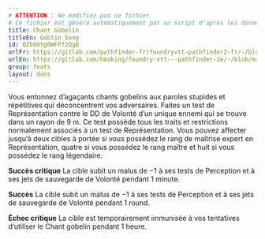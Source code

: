 ```yaml
---
# ATTENTION : Ne modifiez pas ce fichier
# Ce fichier est généré automatiquement par un script d'après les données du module Foundry VTT officiel et de sa traduction
title: Chant Gobelin
titleEn: Goblin Song
id: QZb0Utg0WFPf2Qg0
urlFr: https://gitlab.com/pathfinder-fr/foundryvtt-pathfinder2-fr/-/blob/master/data/feats/QZb0Utg0WFPf2Qg0.htm
urlEn: https://gitlab.com/hooking/foundry-vtt---pathfinder-2e/-/blob/master/packs/data/feats.db/goblin-song.json
group: feats
layout: dons
---
```

Vous entonnez d’agaçants chants gobelins aux paroles stupides et répétitives qui déconcentrent vos adversaires. Faites un test de Représentation contre le DD de Volonté d’un unique ennemi qui se trouve dans un rayon de 9 m. Ce test possède tous les traits et restrictions normalement associés à un test de Représentation. Vous pouvez affecter jusqu’à deux cibles à portée si vous possédez le rang de maîtrise expert en Représentation, quatre si vous possédez le rang maître et huit si vous possédez le rang légendaire.

**Succès critique** La cible subit un malus de −1 à ses tests de Perception et à ses jets de sauvegarde de Volonté pendant 1 minute.

**Succès** La cible subit un malus de −1 à ses tests de Perception et à ses jets de sauvegarde de Volonté pendant 1 round.

**Échec critique** La cible est temporairement immunisée à vos tentatives d’utiliser le Chant gobelin pendant 1 heure.


